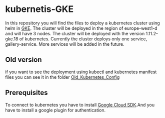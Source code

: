# kubernetis-GKE
In this repository you will find the files to deploy a kubernetes cluster  using helm in [GKE](https://cloud.google.com/kubernetes-engine/).
The cluster will be deployed in the region of europe-west1-d and will have 3 nodes. The cluster will be deployed with the version 1.11.2-gke.18 of kubernetes.
Currently the cluster deploys only one service, gallery-service. More services will be added in the future.
## Old version
if you want to see the deployment using kubectl and kubernetes manifest files you can see it in the folder [Old_Kubernetes_Config](C:\Users\Jakob\NUM_DOMACA_NALOGA\RSO-kubernetis-GKE\kubernetis-GKE\Old_Kubernetis_Config)

## Prerequisites
To connect to kubernetes you have to install [Google Cloud SDK](https://cloud.google.com/sdk/).And you have to install a google plugin for authentication.